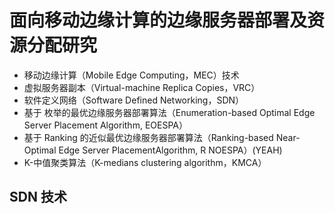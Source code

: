 # 面向移动边缘计算的边缘服务器部署及资源分配研究

- 移动边缘计算（Mobile Edge Computing，MEC）技术
- 虚拟服务器副本（Virtual-machine Replica Copies，VRC）
- 软件定义网络（Software Defined Networking，SDN）
- 基于 枚举的最优边缘服务器部署算法（Enumeration-based Optimal Edge Server Placement Algorithm, EOESPA）
- 基于 Ranking 的近似最优边缘服务器部署算法（Ranking-based Near-Optimal Edge Server PlacementAlgorithm, R NOESPA）(YEAH)
-  K-中值聚类算法（K-medians clustering algorithm，KMCA）

## SDN 技术



